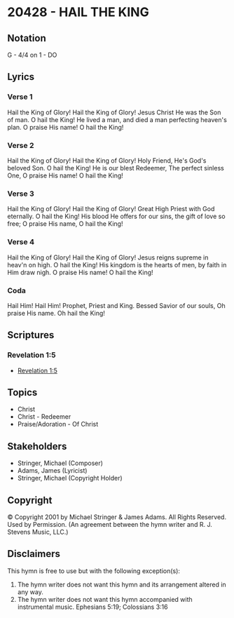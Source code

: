 # 20428 - HAIL THE KING

## Notation

G - 4/4 on 1 - DO

## Lyrics

### Verse 1

Hail the King of Glory! Hail the King of Glory! Jesus Christ He was the Son of man. O hail the King! He lived a man, and died a man perfecting heaven's plan. O praise His name! O hail the King!

### Verse 2

Hail the King of Glory! Hail the King of Glory! Holy Friend, He's God's beloved Son. O hail the King! He is our blest Redeemer, The perfect sinless One, O praise His name! O hail the King!

### Verse 3

Hail the King of Glory! Hail the King of Glory! Great High Priest with God eternally. O hail the King! His blood He offers for our sins, the gift of love so free; O praise His name, O hail the King!

### Verse 4

Hail the King of Glory! Hail the King of Glory! Jesus reigns supreme in heav'n on high. O hail the King! His kingdom is the hearts of men, by faith in Him draw nigh. O praise His name! O hail the King!

### Coda

Hail Him! Hail Him! Prophet, Priest and King. Bessed Savior of our souls, Oh praise His name. Oh hail the King!


## Scriptures

### Revelation 1:5

- [Revelation 1:5](https://www.biblegateway.com/passage/?search=Revelation%201%3A5)


## Topics

- Christ
- Christ - Redeemer
- Praise/Adoration - Of Christ

## Stakeholders

- Stringer, Michael (Composer)
- Adams, James (Lyricist)
- Stringer, Michael (Copyright Holder)

## Copyright

© Copyright 2001 by Michael Stringer & James Adams. All Rights Reserved. Used by Permission.
(An agreement between the hymn writer and R. J. Stevens Music, LLC.)

## Disclaimers

This hymn is free to use but with the following exception(s):
1. The hymn writer does not want this hymn and its arrangement altered in any way.
2. The hymn writer does not want this hymn accompanied with instrumental music.
Ephesians 5:19; Colossians 3:16


